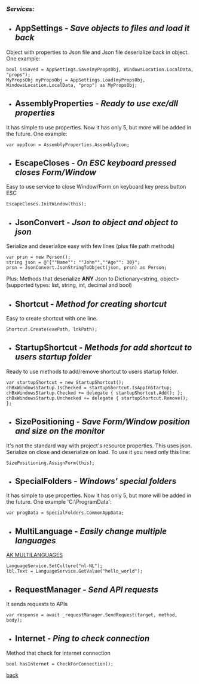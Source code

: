 ### *Services:*

- ## AppSettings - *Save objects to files and load it back*

Object with properties to Json file and Json file deserialize back in object. One example:

```
bool isSaved = AppSettings.Save(myPropsObj, WindowsLocation.LocalData, "props");
MyPropsObj myPropsObj = AppSettings.Load(myPropsObj, WindowsLocation.LocalData, "prop") as MyPropsObj;
```

- ## AssemblyProperties - *Ready to use exe/dll properties*

It has simple to use properties. Now it has only 5, but more will be added in the future. One example:

```
var appIcon = AssemblyProperties.AssemblyIcon;
```

- ## EscapeCloses - *On ESC keyboard pressed closes Form/Window*

Easy to use service to close Window/Form on keyboard key press button ESC

```
EscapeCloses.InitWindow(this);
```

- ## JsonConvert - *Json to object and object to json*

Serialize and deserialize easy with few lines (plus file path methods)

```
var prsn = new Person();
string json = @"{""Name"": ""John"",""Age"": 30}";
prsn = JsonConvert.JsonStringToObject(json, prsn) as Person;
```

Plus: Methods that deserialize **ANY** Json to Dictionary<string, object> (supported types: list, string, int, decimal and bool)

- ## Shortcut - *Method for creating shortcut*

Easy to create shortcut with one line.

```
Shortcut.Create(exePath, lnkPath);
```

- ## StartupShortcut - *Methods for add shortcut to users startup folder*

Ready to use methods to add/remove shortcut to users startup folder.

```
var startupShortcut = new StartupShortcut();
chBxWindowsStartup.IsChecked = startupShortcut.IsAppInStartup;
chBxWindowsStartup.Checked += delegate { startupShortcut.Add(); };
chBxWindowsStartup.Unchecked += delegate { startupShortcut.Remove(); };
```

- ## SizePositioning - *Save Form/Window position and size on the monitor*

It's not the standard way with project's resource  properties. This uses json. Serialize on close and deserialize on load. To use it you need only this line:

```
SizePositioning.AssignForm(this);
```

- ## SpecialFolders - *Windows' special folders*

It has simple to use properties. Now it has only 5, but more will be added in the future. One example 'C:\ProgramData':

```
var progData = SpecialFolders.CommonAppData;
```

- ## MultiLanguage - *Easily change multiple languages*

[AK MULTILANGUAGES](https://github.com/aksoftware98/multilanguages)

```
LanguageService.SetCulture("nl-NL");
lbl.Text = LanguageService.GetValue("hello_world");
```

- ## RequestManager - *Send API requests*

It sends requests to APIs

```
var response = await _requestManager.SendRequest(target, method, body);
```

- ## Internet - *Ping to check connection*

Method that check for internet connection
```
bool hasInternet = CheckForConnection();
```

[back](https://github.com/minkostaev/Forms.Wpf.Mls.Tools)
